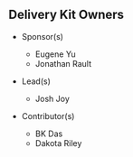 ## Delivery Kit Owners

* Sponsor(s)
    * Eugene Yu
    * Jonathan Rault

* Lead(s)
    * Josh Joy

* Contributor(s)
    * BK Das
    * Dakota Riley
